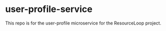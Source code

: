 # user-profile-service
This repo is for the user-profile microservice for the ResourceLoop project.
